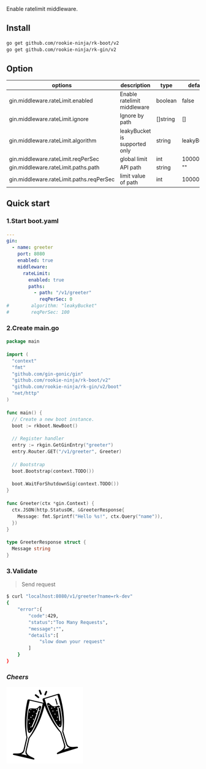 Enable ratelimit middleware.

## Install
```bash
go get github.com/rookie-ninja/rk-boot/v2
go get github.com/rookie-ninja/rk-gin/v2
```

## Option
| options                     | description                        | type     | default |
|------------------------------------------|-------------------------------|----------|-------------|
| gin.middleware.rateLimit.enabled         | Enable ratelimit middleware   | boolean  | false       |
| gin.middleware.rateLimit.ignore  | Ignore by path                | []string | []    |
| gin.middleware.rateLimit.algorithm       | leakyBucket is supported only | string   | leakyBucket |
| gin.middleware.rateLimit.reqPerSec       | global limit                  | int      | 1000000     |
| gin.middleware.rateLimit.paths.path      | API path                      | string   | ""          |
| gin.middleware.rateLimit.paths.reqPerSec | limit value of path           | int      | 1000000     |

## Quick start
### 1.Start boot.yaml
```yaml
---
gin:
  - name: greeter
    port: 8080
    enabled: true
    middleware:
      rateLimit:
        enabled: true
        paths:
          - path: "/v1/greeter"
            reqPerSec: 0
#        algorithm: "leakyBucket"
#        reqPerSec: 100
```

### 2.Create main.go
```go
package main

import (
  "context"
  "fmt"
  "github.com/gin-gonic/gin"
  "github.com/rookie-ninja/rk-boot/v2"
  "github.com/rookie-ninja/rk-gin/v2/boot"
  "net/http"
)

func main() {
  // Create a new boot instance.
  boot := rkboot.NewBoot()

  // Register handler
  entry := rkgin.GetGinEntry("greeter")
  entry.Router.GET("/v1/greeter", Greeter)

  // Bootstrap
  boot.Bootstrap(context.TODO())

  boot.WaitForShutdownSig(context.TODO())
}

func Greeter(ctx *gin.Context) {
  ctx.JSON(http.StatusOK, &GreeterResponse{
    Message: fmt.Sprintf("Hello %s!", ctx.Query("name")),
  })
}

type GreeterResponse struct {
  Message string
}
```

### 3.Validate
> Send request

```bash
$ curl "localhost:8080/v1/greeter?name=rk-dev"
{
    "error":{
        "code":429,
        "status":"Too Many Requests",
        "message":"",
        "details":[
            "slow down your request"
        ]
    }
}
```

### _**Cheers**_
![](../../../img/user-guide/cheers.png)